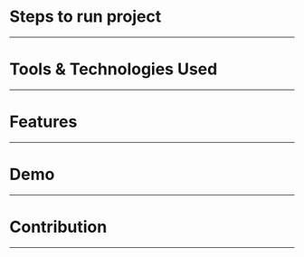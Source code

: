 # Steps to run project 
----- 
# Tools & Technologies Used 
----- 
# Features 
----- 
# Demo 
----- 
# Contribution
-----
